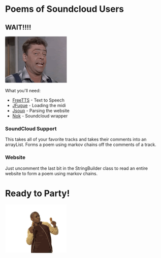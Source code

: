 # Poems of Soundcloud Users

## WAIT!!!!

![screen](surprise.gif)

What you'll need:

* [FreeTTS](http://freetts.sourceforge.net/docs/index.php) - Text to Speech
* [JFugue](http://www.jfugue.org/) - Loading the midi
* [Jsoup](http://jsoup.org/) - Parsing the website
* [Nok](https://github.com/nok/soundcloud-java-library) - Soundcloud wrapper

### SoundCloud Support
This takes all of your favorite tracks and takes their comments into an arrayList. Forms a poem using markov chains off the comments of a track.

### Website
Just uncomment the last bit in the StringBuilder class to read an entire website to form a poem using markov chains.


# Ready to Party!

![screen](chicken1.gif)






